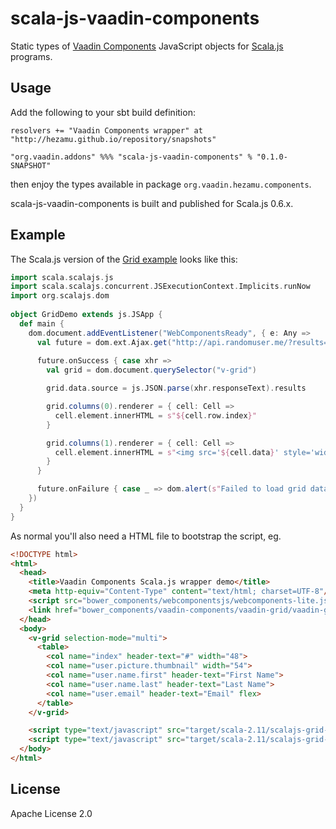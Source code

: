 scala-js-vaadin-components
==========================

Static types of [Vaadin Components](http://vaadin.com/components) JavaScript objects for [Scala.js](http://www.scala-js.org/) programs.

Usage
-----

Add the following to your sbt build definition:

    resolvers += "Vaadin Components wrapper" at "http://hezamu.github.io/repository/snapshots"

    "org.vaadin.addons" %%% "scala-js-vaadin-components" % "0.1.0-SNAPSHOT"

then enjoy the types available in package `org.vaadin.hezamu.components`. 

scala-js-vaadin-components is built and published for Scala.js 0.6.x.

Example
-------

The Scala.js version of the [Grid example](http://vaadin.github.io/components-examples/) looks like this:

```scala
import scala.scalajs.js
import scala.scalajs.concurrent.JSExecutionContext.Implicits.runNow
import org.scalajs.dom
	
object GridDemo extends js.JSApp {
  def main {
    dom.document.addEventListener("WebComponentsReady", { e: Any =>
      val future = dom.ext.Ajax.get("http://api.randomuser.me/?results=50")
      
      future.onSuccess { case xhr =>
        val grid = dom.document.querySelector("v-grid")

        grid.data.source = js.JSON.parse(xhr.responseText).results

        grid.columns(0).renderer = { cell: Cell =>
          cell.element.innerHTML = s"${cell.row.index}"
        }

        grid.columns(1).renderer = { cell: Cell =>
          cell.element.innerHTML = s"<img src='${cell.data}' style='width: 24px;'>"
        }
      }

      future.onFailure { case _ => dom.alert(s"Failed to load grid data.") }
    })
  }
}
```

As normal you'll also need a HTML file to bootstrap the script, eg.

```html
<!DOCTYPE html>
<html>
  <head>
    <title>Vaadin Components Scala.js wrapper demo</title>
    <meta http-equiv="Content-Type" content="text/html; charset=UTF-8"/>
    <script src="bower_components/webcomponentsjs/webcomponents-lite.js"></script>
    <link href="bower_components/vaadin-components/vaadin-grid/vaadin-grid.html" rel="import">
  </head>
  <body>
    <v-grid selection-mode="multi">
      <table>
        <col name="index" header-text="#" width="48">
        <col name="user.picture.thumbnail" width="54">
        <col name="user.name.first" header-text="First Name">
        <col name="user.name.last" header-text="Last Name">
        <col name="user.email" header-text="Email" flex>
      </table>
    </v-grid>

    <script type="text/javascript" src="target/scala-2.11/scalajs-grid-demo-fastopt.js"></script>
    <script type="text/javascript" src="target/scala-2.11/scalajs-grid-demo-launcher.js"></script>
  </body>
</html>
```

License
-------
Apache License 2.0